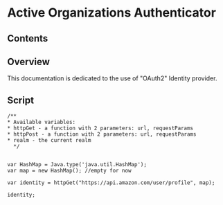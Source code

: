 # Active Organizations Authenticator

## Contents

## Overview
This documentation is dedicated to the use of "OAuth2" Identity provider.  

## Script

```
/**
* Available variables:
* httpGet - a function with 2 parameters: url, requestParams
* httpPost - a function with 2 parameters: url, requestParams
* realm - the current realm
  */


var HashMap = Java.type('java.util.HashMap');
var map = new HashMap(); //empty for now

var identity = httpGet("https://api.amazon.com/user/profile", map);

identity;
```